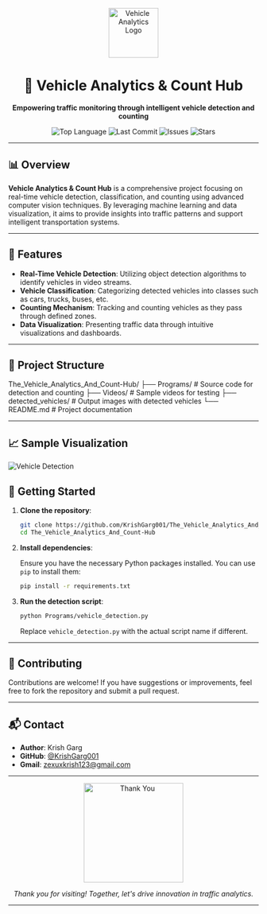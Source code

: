 <p align="center">
  <img src="https://media.giphy.com/media/3o7aD2saalBwwftBIY/giphy.gif" width="100" alt="Vehicle Analytics Logo"/>
</p>

<h1 align="center">🚗 Vehicle Analytics & Count Hub</h1>

<p align="center">
  <b>Empowering traffic monitoring through intelligent vehicle detection and counting</b>
</p>

<p align="center">
  <img src="https://img.shields.io/github/languages/top/KrishGarg001/The_Vehicle_Analytics_And_Count-Hub?style=flat-square" alt="Top Language"/>
  <img src="https://img.shields.io/github/last-commit/KrishGarg001/The_Vehicle_Analytics_And_Count-Hub?style=flat-square" alt="Last Commit"/>
  <img src="https://img.shields.io/github/issues/KrishGarg001/The_Vehicle_Analytics_And_Count-Hub?style=flat-square" alt="Issues"/>
  <img src="https://img.shields.io/github/stars/KrishGarg001/The_Vehicle_Analytics_And_Count-Hub?style=flat-square" alt="Stars"/>
</p>

---

## 📊 Overview

**Vehicle Analytics & Count Hub** is a comprehensive project focusing on real-time vehicle detection, classification, and counting using advanced computer vision techniques. By leveraging machine learning and data visualization, it aims to provide insights into traffic patterns and support intelligent transportation systems.

---

## 🧠 Features

- **Real-Time Vehicle Detection**: Utilizing object detection algorithms to identify vehicles in video streams.
- **Vehicle Classification**: Categorizing detected vehicles into classes such as cars, trucks, buses, etc.
- **Counting Mechanism**: Tracking and counting vehicles as they pass through defined zones.
- **Data Visualization**: Presenting traffic data through intuitive visualizations and dashboards.

---

## 📁 Project Structure


The_Vehicle_Analytics_And_Count-Hub/
├── Programs/                 # Source code for detection and counting
├── Videos/                   # Sample videos for testing
├── detected_vehicles/        # Output images with detected vehicles
└── README.md                 # Project documentation

---

## 📈 Sample Visualization

![Vehicle Detection](https://media.giphy.com/media/l0MYt5jPR6QX5pnqM/giphy.gif)

## 🚀 Getting Started

1. **Clone the repository**:

   ```bash
   git clone https://github.com/KrishGarg001/The_Vehicle_Analytics_And_Count-Hub.git
   cd The_Vehicle_Analytics_And_Count-Hub
   ```

2. **Install dependencies**:

   Ensure you have the necessary Python packages installed. You can use `pip` to install them:

   ```bash
   pip install -r requirements.txt
   ```

3. **Run the detection script**:

   ```bash
   python Programs/vehicle_detection.py
   ```

   Replace `vehicle_detection.py` with the actual script name if different.

---

## 🤝 Contributing

Contributions are welcome! If you have suggestions or improvements, feel free to fork the repository and submit a pull request.

---

## 📬 Contact

- **Author**: Krish Garg
- **GitHub**: [@KrishGarg001](https://github.com/KrishGarg001)
- **Gmail**: zexuxkrish123@gmail.com
---

<p align="center">
  <img src="https://media.giphy.com/media/26xBwdIuRJiAIqHwA/giphy.gif" width="200" alt="Thank You"/>
</p>

<p align="center">
  <i>Thank you for visiting! Together, let's drive innovation in traffic analytics.</i>
</p>

---
